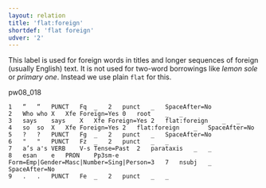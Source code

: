 ```yaml
---
layout: relation
title: 'flat:foreign'
shortdef: 'flat foreign'
udver: '2'
---
```


This label is used for foreign words in titles and longer sequences of foreign (usually English) text.
It is not used for two-word borrowings like _lemon sole_ or _primary one_.
Instead we use plain `flat` for this.

pw08\_018
~~~ conllu
1	“	“	PUNCT	Fq	_	2	punct	_	SpaceAfter=No
2	Who	who	X	Xfe	Foreign=Yes	0	root	_	_
3	says	says	X	Xfe	Foreign=Yes	2	flat:foreign	_	_
4	so	so	X	Xfe	Foreign=Yes	2	flat:foreign	_	SpaceAfter=No
5	?	?	PUNCT	Fg	_	2	punct	_	SpaceAfter=No
6	"	"	PUNCT	Fz	_	2	punct	_	_
7	a’s	a's	VERB	V-s	Tense=Past	2	parataxis	_	_
8	esan	e	PRON	Pp3sm-e	Form=Emp|Gender=Masc|Number=Sing|Person=3	7	nsubj	_	SpaceAfter=No
9	.	.	PUNCT	Fe	_	2	punct	_	_
~~~
